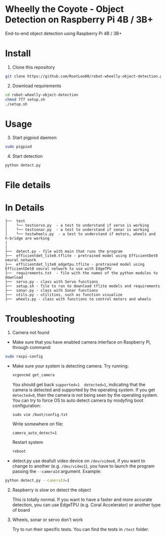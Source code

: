 # Wheelly the Coyote - Object Detection on Raspberry Pi 4B / 3B+
End-to-end object detection using Raspberry Pi 4B / 3B+

# Install
1. Clone this repository
```bash
git clone https://github.com/RootLeo00/robot-wheelly-object-detection.git
```
2. Download requirements
```bash
cd robot-wheelly-object-detection
chmod 777 setup.sh
./setup.sh
```

# Usage 
3. Start pigpiod daemon
```bash
sudo pigpiod
```
4. Start detection
```bash
python detect.py
```

# File details
# In Details
```
├──  test  
│    └── testservo.py  - a test to understand if servo is working
│    └── testsonar.py  - a test to understand if sonar is working
│    └── testwheels.py  - a test to understand if motors, wheels and h-bridge are working
|
|
├──  detect.py - file with main that runs the program  
├──  efficientdet_lite0.tflite - pretrained model using EfficientDet0 neural network
├──  efficientdet_lite0_edgetpu.tflite - pretrained model using EfficientDet0 neural network to use with EdgeTPU
├──  requirements.txt  - file with the names of the python modules to download
├──  servo.py - class with Servo functions
├──  setup.sh - file to run to download tflite models and requirements
├──  sonar.py - class with Sonar functions
├──  utils.py - utilities, such as function visualize
├──  wheels.py - class with functions to control motors and wheels
```

# Troubleshooting
1. Camera not found
- Make sure that you have enabled camera interface on Raspberry Pi, through command:
```bash
sudo raspi-config
```
- Make sure your system is detecting camera. Try running:
  ```bash 
  vcgencmd get_camera
  ```
  You should get back ```supported=1  detected=1```, indicating that the camera is detected and supported by the operating system. If you get ```detected=0```, then the camera is not being seen by the operating system.
  You can try to force OS to auto detect camera by modyfing boot configuration:
  ```vim 
  sudo vim /boot/config.txt
  ```
  Write somewhere on file:
  ```vim
  camera_auto_detect=1
  ```
  Restart system
  ```bash
  reboot
  ```  
- detect.py use deafult video device on ```/dev/video0```, if you want to change to another (e.g. ```/dev/video1```), you have to launch the program passing the ```--cameraId``` argument. Example:
```bash
python detect.py --cameraId=1
```
2. Raspberry is slow on detect the object

    This is totally normal. If you want to have a faster and more accurate detection, you can use EdgeTPU (e.g. Coral Accelerator) or another type of board

3. Wheels, sonar or servo don't work
   
   Try to run their specific tests. You can find the tests in ```/test``` folder.